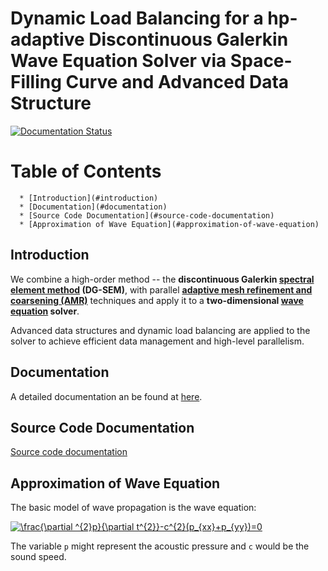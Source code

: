 # Dynamic Load Balancing for a hp-adaptive Discontinuous Galerkin Wave Equation Solver via Space-Filling Curve and Advanced Data Structure

[![Documentation Status](https://readthedocs.org/projects/dg-wave-c/badge/?version=latest)](https://dg-wave-c.readthedocs.io/en/latest/?badge=latest)

Table of Contents
=================

      * [Introduction](#introduction)
      * [Documentation](#documentation)
      * [Source Code Documentation](#source-code-documentation)
      * [Approximation of Wave Equation](#approximation-of-wave-equation)


## Introduction
We combine a high-order method -- the **discontinuous Galerkin [spectral element method](https://en.wikipedia.org/wiki/Spectral_element_method) (DG-SEM)**, 
with parallel [**adaptive mesh refinement and coarsening (AMR)**](https://en.wikipedia.org/wiki/Adaptive_mesh_refinement) techniques and apply it to a **two-dimensional [wave equation](https://en.wikipedia.org/wiki/Wave_equation) solver**.

Advanced data structures and dynamic load balancing are applied to the solver to achieve efficient data management and high-level parallelism. 

## Documentation
A detailed documentation an be found at [here](https://dg-wave-c.readthedocs.io/en/latest/).

## Source Code Documentation
[Source code documentation]( https://shiqihe000.github.io/DG_wave_c/doxygen/html/index.html)

## Approximation of Wave Equation
The basic model of wave propagation is the wave equation:

<a href="https://www.codecogs.com/eqnedit.php?latex=\frac{\partial&space;^{2}p}{\partial&space;t^{2}}-c^{2}(p_{xx}&plus;p_{yy})=0" target="_blank"><img src="https://latex.codecogs.com/gif.latex?\frac{\partial&space;^{2}p}{\partial&space;t^{2}}-c^{2}(p_{xx}&plus;p_{yy})=0" title="\frac{\partial ^{2}p}{\partial t^{2}}-c^{2}(p_{xx}+p_{yy})=0" /></a>

The variable `p` might represent the acoustic pressure and `c` would be the sound speed. 
